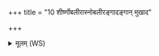 +++
title = "10 शीर्ष्णोबलीरास्नोबलीरङ्गादङ्गान् मुखाद"

+++
<details><summary>मूलम् (WS)</summary>

शीर्ष्णोबलीरास्नोबलीरङ्गादङ्गान् मुखाद बलीः ।  
सर्वास्ता इन्द्राणी बलीरप माष्ट्रधि त्वचः ॥ ॥ १५ ॥
</details>